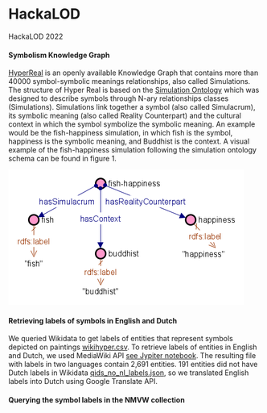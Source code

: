 # HackaLOD
HackaLOD 2022

#### Symbolism Knowledge Graph

[HyperReal](https://w3id.org/simulation/data) is an openly available Knowledge Graph that contains more than 40000 symbol-symbolic meanings relationships, also called Simulations. The structure of Hyper Real is based on the [Simulation Ontology](https:w3id.org/simulation/ontology) which was designed to describe symbols through N-ary relationships classes (Simulations). Simulations link together a symbol (also called Simulacrum), its symbolic meaning (also called Reality Counterpart) and the cultural context in which the symbol symbolize the symbolic meaning. An example would be the fish-happiness simulation, in which fish is the symbol, happiness is the symbolic meaning, and Buddhist is the context. A visual example of the fish-happiness simulation following the simulation ontology schema can be found in figure 1.


![Fish-happiness](fishhappiness.png)


#### Retrieving labels of symbols in English and Dutch

We queried Wikidata to get labels of entities that represent symbols depicted on paintings [wikihyper.csv](https://github.com/cultural-ai/HackaLOD/blob/main/wikihyper.csv).
To retrieve labels of entities in English and Dutch, we used MediaWiki API [see Jypiter notebook](https://github.com/cultural-ai/HackaLOD/blob/main/getting_wikidata_labels.ipynb).
The resulting file with labels in two languages contain 2,691 entities.
191 entities did not have Dutch labels in Wikidata [qids_no_nl_labels.json](https://github.com/cultural-ai/HackaLOD/blob/main/qids_no_nl_labels.json), so we translated English labels into Dutch using Google Translate API.

#### Querying the symbol labels in the NMVW collection

